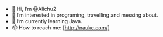 - 👋 Hi, I’m @Alichu2
- 👀 I’m interested in programing, travelling and messing about.
- 🌱 I’m currently learning Java.
- 📫 How to reach me: [http://nauke.com/]

<!---
Alichu2/Alichu2 is a ✨ special ✨ repository because its `README.md` (this file) appears on your GitHub profile.
You can click the Preview link to take a look at your changes.
--->
